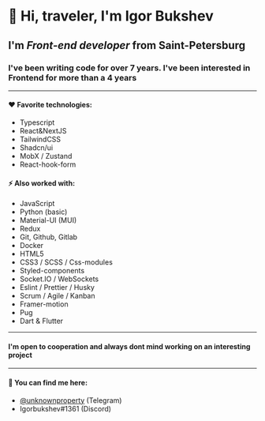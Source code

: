 # 👋 Hi, traveler, I'm **Igor Bukshev** 

## I'm ***Front-end developer*** from Saint-Petersburg

### I've been writing code for over 7 years. I've been interested in Frontend for more than a 4 years

------------------------- 

#### ❤️ Favorite technologies:

 * Typescript
 * React&NextJS
 * TailwindCSS
 * Shadcn/ui
 * MobX / Zustand
 * React-hook-form

#### ⚡ Also worked with: 

 * JavaScript
 * Python (basic)
 * Material-UI (MUI)
 * Redux 
 * Git, Github, Gitlab
 * Docker
 * HTML5
 * CSS3 / SCSS / Css-modules
 * Styled-components
 * Socket.IO / WebSockets
 * Eslint / Prettier / Husky
 * Scrum / Agile / Kanban
 * Framer-motion 
 * Pug
 * Dart & Flutter

------------------------- 
#### I'm open to cooperation and always dont mind working on an interesting project
------------------------- 

#### 💬 You can find me here: 

* [@unknownproperty](https://t.me/unknownproperty) (Telegram)
* Igorbukshev#1361 (Discord)

<!--
**bilordigor/bilordigor** is a ✨ _special_ ✨ repository because its `README.md` (this file) appears on your GitHub profile.

Here are some ideas to get you started:
- 🌱 I’m currently learning ...
- 👯 I’m looking to collaborate on ...
- 🤔 I’m looking for help with ...
- 💬 Ask me about ...
- 📫 How to reach me: ...
- 😄 Pronouns: ...
- ⚡ Fun fact: ...
-->

